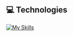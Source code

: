 
## 💻 Technologies
[![My Skills](https://skillicons.dev/icons?i=python,kubernetes,docker,git,ansible,openstack,aws,azure,jenkins,django,nextjs,spring,nodejs,react,angular,cs,cpp)](https://skillicons.dev)




